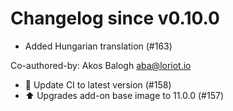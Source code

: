 # Changelog since v0.10.0
- Added Hungarian translation (#163)

Co-authored-by: Akos Balogh <aba@loriot.io> 
- 🚀 Update CI to latest version (#158) 
- ⬆️ Upgrades add-on base image to 11.0.0 (#157) 
